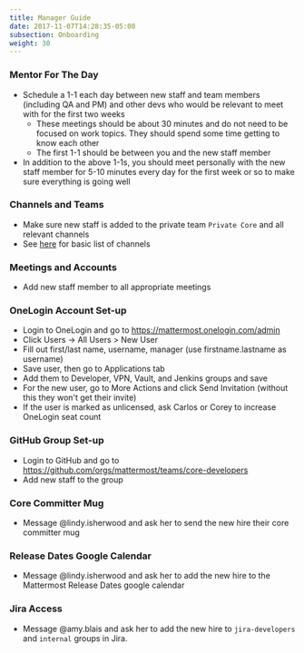 ```yaml
---
title: Manager Guide
date: 2017-11-07T14:28:35-05:00
subsection: Onboarding
weight: 30
---
```


### Mentor For The Day
- Schedule a 1-1 each day between new staff and team members (including QA and PM) and other devs who would be relevant to meet with for the first two weeks
  - These meetings should be about 30 minutes and do not need to be focused on work topics. They should spend some time getting to know each other
  - The first 1-1 should be between you and the new staff member
- In addition to the above 1-1s, you should meet personally with the new staff member for 5-10 minutes every day for the first week or so to make sure everything is going well

### Channels and Teams
- Make sure new staff is added to the private team `Private Core` and all relevant channels
- See [here](/internal/onboarding/new-staff-guide#channels-and-teams) for basic list of channels

### Meetings and Accounts
- Add new staff member to all appropriate meetings

### OneLogin Account Set-up
- Login to OneLogin and go to https://mattermost.onelogin.com/admin
- Click Users -> All Users > New User
- Fill out first/last name, username, manager (use firstname.lastname as username)
- Save user, then go to Applications tab
- Add them to Developer, VPN, Vault, and Jenkins groups and save
- For the new user, go to More Actions and click Send Invitation (without this they won't get their invite)
- If the user is marked as unlicensed, ask Carlos or Corey to increase OneLogin seat count

### GitHub Group Set-up
- Login to GitHub and go to https://github.com/orgs/mattermost/teams/core-developers 
- Add new staff to the group

### Core Committer Mug
- Message @lindy.isherwood and ask her to send the new hire their core committer mug

### Release Dates Google Calendar
- Message @lindy.isherwood and ask her to add the new hire to the Mattermost Release Dates google calendar

### Jira Access
- Message @amy.blais and ask her to add the new hire to ``jira-developers`` and ``internal`` groups in Jira.

